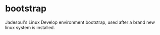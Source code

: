 bootstrap
=========

Jadesoul's Linux Develop environment bootstrap, used after a brand new linux system is installed.